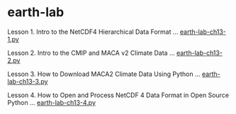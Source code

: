 # earth-lab

Lesson 1. Intro to the NetCDF4 Hierarchical Data Format ... [earth-lab-ch13-1.py](earth-lab-ch13-1.py)

Lesson 2. Intro to the CMIP and MACA v2 Climate Data ... [earth-lab-ch13-2.py](earth-lab-ch13-2.py)

Lesson 3. How to Download MACA2 Climate Data Using Python ... [earth-lab-ch13-3.py](earth-lab-ch13-3.py)

Lesson 4. How to Open and Process NetCDF 4 Data Format in Open Source Python ... [earth-lab-ch13-4.py](earth-lab-ch13-4.py)
